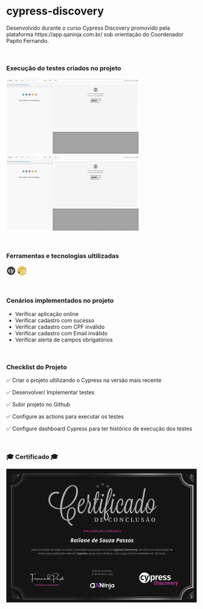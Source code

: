 <h1>cypress-discovery</h1>
<p>Desenvolvido durante o curso Cypress Discovery promovido pela plataforma https://app.qaninja.com.br/ sob orientação do Coordenador Papito Fernando.</p>

<br><h3>Execução do testes criados no projeto</h3>
<p>
  <img width="350" height="200" src="buger-eats/images/home.spec.gif">
  <img width="350" height="200" src="buger-eats/images/register.spec.gif">
</p>

<br><h3>Ferramentas e tecnologias ultilizadas</h3>
<p>
  <img src="buger-eats/images/cypress.png" width="25" height="25">
  <img src="buger-eats/images/javascript.png" width="25" height="25">
</p>

<br><h3>Cenários implementados no projeto</h3>

- Verificar aplicação online
- Verificar cadastro com sucesso
- Verificar cadastro com CPF inválido
- Verificar cadastro com Email inválido
- Verificar alerta de campos obrigatórios

<br><h3>Checklist do Projeto</h3>

✅ Criar o projeto ultilizando o Cypress na versão mais recente

✅ Desenvolver/ Implementar testes

✅ Subir projeto no Github

✅ Configure as actions para executar os testes

✅ Configure dashboard Cypress para ter histórico de execução dos testes

<br><h3>🎓 Certificado 🎓</h3>
<img src="buger-eats/images/certificado.png">
